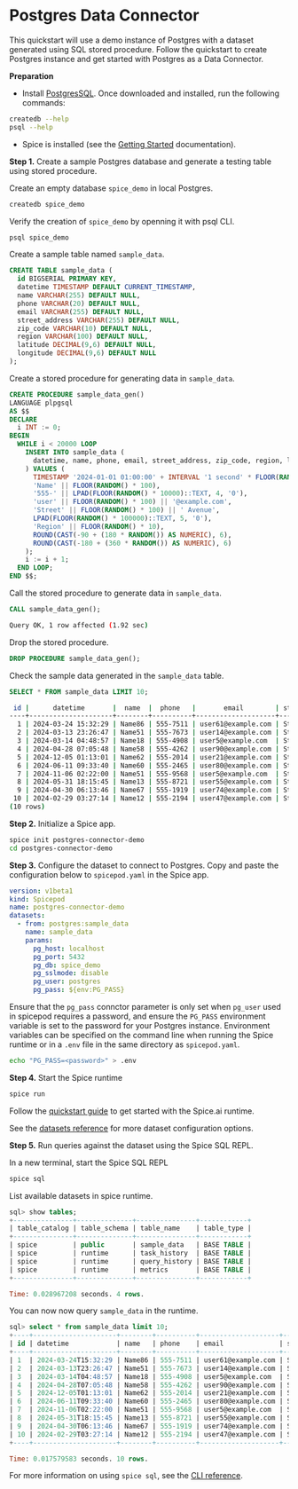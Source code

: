 # Postgres Data Connector

This quickstart will use a demo instance of Postgres with a dataset generated using SQL stored procedure. Follow the quickstart to create Postgres instance and get started with Postgres as a Data Connector.

**Preparation**

- Install [PostgresSQL](https://www.postgresql.org/download/). Once downloaded and installed, run the following commands:

```bash
createdb --help
psql --help
```

- Spice is installed (see the [Getting Started](https://docs.spiceai.org/getting-started) documentation).

**Step 1.** Create a sample Postgres database and generate a testing table using stored procedure.

Create an empty database `spice_demo` in local Postgres.

```bash
createdb spice_demo
```

Verify the creation of `spice_demo` by openning it with psql CLI.

```bash
psql spice_demo
```

Create a sample table named `sample_data`.

```SQL
CREATE TABLE sample_data (
  id BIGSERIAL PRIMARY KEY,
  datetime TIMESTAMP DEFAULT CURRENT_TIMESTAMP,
  name VARCHAR(255) DEFAULT NULL,
  phone VARCHAR(20) DEFAULT NULL,
  email VARCHAR(255) DEFAULT NULL,
  street_address VARCHAR(255) DEFAULT NULL,
  zip_code VARCHAR(10) DEFAULT NULL,
  region VARCHAR(100) DEFAULT NULL,
  latitude DECIMAL(9,6) DEFAULT NULL,
  longitude DECIMAL(9,6) DEFAULT NULL
);
```

Create a stored procedure for generating data in `sample_data`.

```SQL
CREATE PROCEDURE sample_data_gen()
LANGUAGE plpgsql
AS $$
DECLARE
  i INT := 0;
BEGIN
  WHILE i < 20000 LOOP
    INSERT INTO sample_data (
      datetime, name, phone, email, street_address, zip_code, region, latitude, longitude
    ) VALUES (
      TIMESTAMP '2024-01-01 01:00:00' + INTERVAL '1 second' * FLOOR(RANDOM() * 31536000),
      'Name' || FLOOR(RANDOM() * 100),
      '555-' || LPAD(FLOOR(RANDOM() * 10000)::TEXT, 4, '0'),
      'user' || FLOOR(RANDOM() * 100) || '@example.com',
      'Street' || FLOOR(RANDOM() * 100) || ' Avenue',
      LPAD(FLOOR(RANDOM() * 100000)::TEXT, 5, '0'),
      'Region' || FLOOR(RANDOM() * 10),
      ROUND(CAST(-90 + (180 * RANDOM()) AS NUMERIC), 6),
      ROUND(CAST(-180 + (360 * RANDOM()) AS NUMERIC), 6)
    );
    i := i + 1;
  END LOOP;
END $$;
```

Call the stored procedure to generate data in `sample_data`.

```SQL
CALL sample_data_gen();
```

```bash
Query OK, 1 row affected (1.92 sec)
```

Drop the stored procedure.

```SQL
DROP PROCEDURE sample_data_gen();
```

Check the sample data generated in the `sample_data` table.

```SQL
SELECT * FROM sample_data LIMIT 10;
```

```bash
 id |      datetime       |  name  |  phone   |       email        | street_address  | zip_code | region  |  latitude  |  longitude
----+---------------------+--------+----------+--------------------+-----------------+----------+---------+------------+-------------
  1 | 2024-03-24 15:32:29 | Name86 | 555-7511 | user61@example.com | Street28 Avenue | 99036    | Region1 |  37.401720 |   98.195050
  2 | 2024-03-13 23:26:47 | Name51 | 555-7673 | user14@example.com | Street50 Avenue | 56498    | Region9 | -48.121413 |   24.399114
  3 | 2024-03-14 04:48:57 | Name18 | 555-4908 | user5@example.com  | Street94 Avenue | 90463    | Region7 | -43.850714 | -133.347619
  4 | 2024-04-28 07:05:48 | Name58 | 555-4262 | user90@example.com | Street38 Avenue | 38997    | Region9 | -64.336487 | -169.703826
  5 | 2024-12-05 01:13:01 | Name62 | 555-2014 | user21@example.com | Street22 Avenue | 24267    | Region9 |  -0.871213 | -136.917815
  6 | 2024-06-11 09:33:40 | Name60 | 555-2465 | user80@example.com | Street87 Avenue | 57574    | Region4 | -16.725530 |  -48.126485
  7 | 2024-11-06 02:22:00 | Name51 | 555-9568 | user5@example.com  | Street72 Avenue | 66055    | Region4 |  85.865851 |  -73.635508
  8 | 2024-05-31 18:15:45 | Name13 | 555-8721 | user55@example.com | Street21 Avenue | 96491    | Region8 |  49.269070 | -158.880790
  9 | 2024-04-30 06:13:46 | Name67 | 555-1919 | user74@example.com | Street49 Avenue | 90063    | Region6 | -59.289773 |  -86.577233
 10 | 2024-02-29 03:27:14 | Name12 | 555-2194 | user47@example.com | Street47 Avenue | 35029    | Region1 |   6.813841 |   52.001473
(10 rows)
```

**Step 2.** Initialize a Spice app.

```bash
spice init postgres-connector-demo
cd postgres-connector-demo
```

**Step 3.** Configure the dataset to connect to Postgres. Copy and paste the configuration below to `spicepod.yaml` in the Spice app.

```yaml
version: v1beta1
kind: Spicepod
name: postgres-connector-demo
datasets:
  - from: postgres:sample_data
    name: sample_data
    params:
      pg_host: localhost
      pg_port: 5432
      pg_db: spice_demo
      pg_sslmode: disable
      pg_user: postgres
      pg_pass: ${env:PG_PASS}
```

Ensure that the `pg_pass` connctor parameter is only set when `pg_user` used in spicepod requires a password, and ensure the `PG_PASS` environment variable is set to the password for your Postgres instance. Environment variables can be specified on the command line when running the Spice runtime or in a `.env` file in the same directory as `spicepod.yaml`.

```bash
echo "PG_PASS=<password>" > .env
```

**Step 4.** Start the Spice runtime

```bash
spice run
```

Follow the [quickstart guide](https://docs.spiceai.org/getting-started) to get started with the Spice.ai runtime.

See the [datasets reference](https://docs.spiceai.org/reference/spicepod/datasets) for more dataset configuration options.

**Step 5.** Run queries against the dataset using the Spice SQL REPL.

In a new terminal, start the Spice SQL REPL

```bash
spice sql
```

List available datasets in spice runtime.

```sql
sql> show tables;
+---------------+--------------+---------------+------------+
| table_catalog | table_schema | table_name    | table_type |
+---------------+--------------+---------------+------------+
| spice         | public       | sample_data   | BASE TABLE |
| spice         | runtime      | task_history  | BASE TABLE |
| spice         | runtime      | query_history | BASE TABLE |
| spice         | runtime      | metrics       | BASE TABLE |
+---------------+--------------+---------------+------------+

Time: 0.028967208 seconds. 4 rows.
```

You can now now query `sample_data` in the runtime.

```sql
sql> select * from sample_data limit 10;
+----+---------------------+--------+----------+--------------------+-----------------+----------+---------+------------+-------------+
| id | datetime            | name   | phone    | email              | street_address  | zip_code | region  | latitude   | longitude   |
+----+---------------------+--------+----------+--------------------+-----------------+----------+---------+------------+-------------+
| 1  | 2024-03-24T15:32:29 | Name86 | 555-7511 | user61@example.com | Street28 Avenue | 99036    | Region1 | 37.401720  | 98.195050   |
| 2  | 2024-03-13T23:26:47 | Name51 | 555-7673 | user14@example.com | Street50 Avenue | 56498    | Region9 | -48.121413 | 24.399114   |
| 3  | 2024-03-14T04:48:57 | Name18 | 555-4908 | user5@example.com  | Street94 Avenue | 90463    | Region7 | -43.850714 | -133.347619 |
| 4  | 2024-04-28T07:05:48 | Name58 | 555-4262 | user90@example.com | Street38 Avenue | 38997    | Region9 | -64.336487 | -169.703826 |
| 5  | 2024-12-05T01:13:01 | Name62 | 555-2014 | user21@example.com | Street22 Avenue | 24267    | Region9 | -0.871213  | -136.917815 |
| 6  | 2024-06-11T09:33:40 | Name60 | 555-2465 | user80@example.com | Street87 Avenue | 57574    | Region4 | -16.725530 | -48.126485  |
| 7  | 2024-11-06T02:22:00 | Name51 | 555-9568 | user5@example.com  | Street72 Avenue | 66055    | Region4 | 85.865851  | -73.635508  |
| 8  | 2024-05-31T18:15:45 | Name13 | 555-8721 | user55@example.com | Street21 Avenue | 96491    | Region8 | 49.269070  | -158.880790 |
| 9  | 2024-04-30T06:13:46 | Name67 | 555-1919 | user74@example.com | Street49 Avenue | 90063    | Region6 | -59.289773 | -86.577233  |
| 10 | 2024-02-29T03:27:14 | Name12 | 555-2194 | user47@example.com | Street47 Avenue | 35029    | Region1 | 6.813841   | 52.001473   |
+----+---------------------+--------+----------+--------------------+-----------------+----------+---------+------------+-------------+

Time: 0.017579583 seconds. 10 rows.
```

For more information on using `spice sql`, see the [CLI reference](https://docs.spiceai.org/cli/reference/sql).

